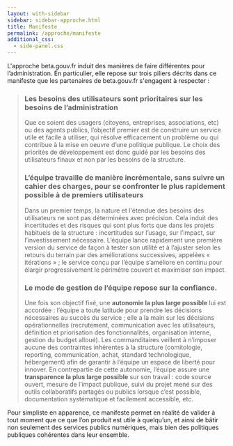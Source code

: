 ```yaml
---
layout: with-sidebar
sidebar: sidebar-approche.html
title: Manifeste
permalink: /approche/manifeste
additional_css:
  - side-panel.css
---
```


L'approche beta.gouv.fr induit des manières de faire différentes pour l’administration. En particulier, elle repose sur trois piliers décrits dans ce manifeste que les partenaires de beta.gouv.fr s'engagent à respecter :

> ### Les **besoins des utilisateurs** sont prioritaires sur les besoins de l’administration
> Que ce soient des usagers (citoyens, entreprises, associations, etc) ou des agents publics, l’objectif premier est de construire un service utile et facile à utiliser, qui résolve efficacement un problème ou qui contribue à la mise en oeuvre d’une politique publique. Le choix des priorités de développement est donc guidé par les besoins des utilisateurs finaux et non par les besoins de la structure.
>
> ### L’équipe travaille **de manière incrémentale**, sans suivre un cahier des charges, pour se confronter le plus rapidement possible à de premiers utilisateurs
>  Dans un premier temps, la nature et l'étendue des besoins des utilisateurs ne sont pas déterminées avec précision. Cela induit des incertitudes et des risques qui sont plus forts que dans les projets habituels de la structure : incertitudes sur l’usage, sur l’impact, sur l’investissement nécessaire. L’équipe lance rapidement une première version du service de façon à tester son utilité et à l’ajuster selon les retours du terrain par des améliorations successives, appelées « itérations » ; le service conçu par l’équipe s’améliore en continu pour élargir progressivement le périmètre couvert et maximiser son impact.
>
> ### Le mode de gestion de l’équipe repose sur la **confiance**.
> Une fois son objectif fixé, une **autonomie la plus large possible** lui est accordée : l’équipe a toute latitude pour prendre les décisions nécessaires au succès du service ; elle a la main sur les décisions opérationnelles (recrutement, communication avec les utilisateurs, définition et priorisation des fonctionnalités, organisation interne, gestion du budget alloué). Les commanditaires veillent à n’imposer aucune des contraintes inhérentes à la structure (comitologie, reporting, communication, achat, standard technologique, hébergement) afin de garantir à l’équipe un espace de liberté pour innover. En contrepartie de cette autonomie, l’équipe assure une **transparence la plus large possible** sur son travail : code source ouvert, mesure de l’impact publique, suivi du projet mené sur des outils collaboratifs partagés ou publics lorsque c’est possible, documentation systématique et facilement accessible, etc. 

Pour simpliste en apparence, ce manifeste permet en réalité de valider à tout moment que ce que l’on produit est utile à quelqu’un, et ainsi de bâtir non seulement des services publics numériques, mais bien des politiques publiques cohérentes dans leur ensemble.
